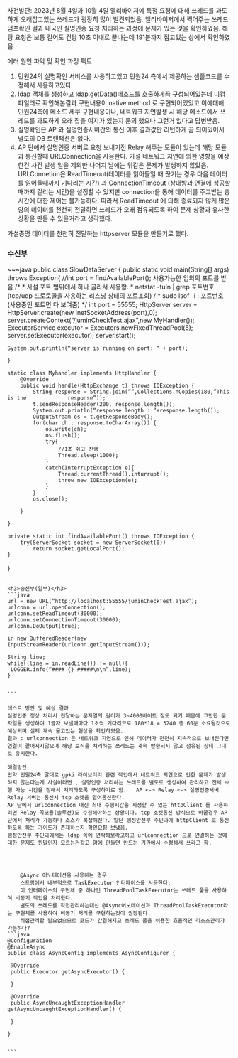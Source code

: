 사건발단: 2023년 8월 4일과 10월 4일 엘리바이저에 특정 요청에 대해 쓰레드를 과도하게 오래잡고있는 쓰레드가 굉장히 많이 발견되었음.
앨리바이저에서 찍어주는 쓰레드 덤프확인 결과 내국인 실명인증 요청 처리하는 과정에 문제가 있는 것을 확인하였음. 
해당 요청은 보통 길어도 건당 10초 이내로 끝나는데 191분까지 잡고있는 상에서 확인하였음.

에러 원인 파악 및 확인 과정
팩트
1. 민원24의 실명확인 서비스를 사용하고있고 민원24 측에서 제공하는 샘플코드를 수정해서 사용하고있다. 
2. ldap 객체를 생성하고 ldap.getData()메소드를 호출하게끔 구성되어있는데 디컴파일러로 확인해본결과 구현내용이 native method 로 구현되어있었고 이에대해 민원24측에 메소드 세부 구현내용이나, 네트워크 지연발생 시 해당 메소드에서 쓰레드를 과도하게 오래 잡을 여지가 있는지 문의 했으나 그런거 없다고 답변받음. 
3. 실명확인은 AP 와 실명인증서버간의 통신 이후 결과값만 리턴하게 끔 되어있어서 별도의 DB 트랜잭션은 없다. 
4. AP 단에서 실명인증 서버로 요청 보내기전 Relay 해주는 모듈이 있는데 해당 모듈과 통신할때 URLConnection을 사용한다. 
가설
네트워크 지연에 의한 영향을 예상한건 사건 발생 일을 제외한 나머지 날에는 위같은 문제가 발생하지 않았음. 
URLConnetion은 ReadTimeout(데이터를 읽어들일 때 끊기는 경우 다음 데이터를 읽어들때까지 기다리는 시간) 과 ConnectionTimeout (상대방과 연결에 성공할때까지 걸리는 시간)을 설정할 수 있지만 connection을 통해 데이터를 주고받는 총시간에 대한 제어는 불가능하다. 따라서 ReadTimeout 에 의해 종료되지 않게 많은 양의 데이터를 천천히 전달하면 쓰레드가 오래 점유되도록 하여 문제 상황과 유사한 상황을 만들 수 있을거라고 생각했다. 

가설증명
데이터를 천천히 전달하는 httpserver 모듈을 만들기로 했다.

<h3>수신부</h3>
~~~java
public class SlowDataServer {
	public static void main(String[] args) throws Exception{
	//int port = findAvailablePort(); 사용가능한 임의의 포트를 받음
	/*
	 * 사설 포트 범위에서 하나 골라서 사용함.   
	 * netstat -tuln | grep 포트번호(tcp/udp 프로토콜을 사용하는 리스닝 상태의 포트조회) /         * sudo lsof -i : 포트번호 (사용중인 포트면 다 보여줌)
	 */
	int port = 55555; 
	HttpServer server = HttpServer.create(new InetSocketAddress(port),0);
	server.createContext(“/juminCheckTest.ajax”,new MyHandler());
	ExecutorService executor = Executors.newFixedThreadPool(5);
	server.setExecutor(executor);
	server.start();
	
	System.out.println(“server is running on port: “ + port);
	
	}

	static class Myhandler implements HttpHandler {
		@Override
		public void handle(HttpExchange t) throws IOException {
			String response = String.join(“”,Collections.nCopies(180,”This is the             response”));
			t.sendResponseHeader(200, response.length());
			System.out.println(“response length : “+response.length());
			OutputStream os = t.getResponseBody();
			for(char ch : response.toCharArray()) {
				os.write(ch);
				os.flush();
				try{
					//1초 쉬고 진행 
					Thread.sleep(1000);
				}
				catch(InterruptException e){
					Thread.currentThread().inturrupt();
					throw new IOException(e);
				}
			}
			os.close();
		
		}

	}

	private static int findAvailablePort() throws IOException {
		try(ServerSocket socket = new ServerSocket(0))
			return socket.getLocalPort();
	}

}


~~~

<h3>송신부(일부)</h3>
```java
url = new URL(“http://localhost:55555/juminCheckTest.ajax”);
urlconn = url.openConnection();
urlconn.setReadTimeout(30000);
urlconn.setConnectionTimeout(30000);
urlconn.DoOutput(true);

in new BufferedReader(new InputStreamReader(urlconn.getInputStream()));

String line;
while((line = in.readLine()) != null){
 LOGGER.info(“#### {} #####\n\n”,line);
}


```

테스트 방안 및 예상 결과 
실명인증 정상 처리시 전달하는 문자열의 길이가 3~4000바이트 정도 되기 때문에 그만한 문자열을 생성하여 1글자 보낼때마다 1초씩 기다리므로 180*18 = 3240 총 60분 소요될것으로 예상되며 실제 계속 물고있는 현상을 확인하였음. 
결과 : urlconnection 은 네트워크 지연으로 인해 데이터가 천천히 지속적으로 보내진다면 연결이 끝어지지않으며 해당 로직을 처리하는 쓰레드는 계속 반환되지 않고 점유된 상태 그대로 유지한다. 

해결방안 
만약 민원24측 말대로 gpki 라이브러리 관련 작업에서 네트워크 지연으로 인한 문제가 발생하지 않는다는게 사실이라면 , 실명인증 처리하는 쓰레드를 별도로 생성하여 관리하고 전체 수행 가능 시간을 정해서 처리하도록 구성하기로 함.   AP <-> Relay <-> 실명인증서버  
Relay 서버는 통신시 tcp 소켓을 열어통신한다. 
AP 단에서 urlconnection 대신 최대 수행시간을 지정할 수 있는 httpClient 를 사용하려면 Relay 쪽모듈(솔루션)도 수정해야하는 상황이다. tcp 소켓통신 방식으로 바꿀경우 AP 단에서 처리가 가능하나 소스가 복잡해진다. 일단 행정안전부 주민과에 httpClient 로 통신하도록 하는 가이드가 존재하는지 확인요청 보냈음.
행정안전부 주민과에서는 ldap 쪽에 연락해보라고하고 urlconnection 으로 연결하는 것에 대한 문제도 뭔말인지 모르는거같고 맘에 안들면 안드는 기관에서 수정해서 쓰라고 함. 




	@Async 어노테이션을 사용하는 경우
	스프링에서 내부적으로 TaskExecutor 인터페이스를 사용한다. 
	이 인터페이스의 구현체 중 하나인 ThreadPoolTaskExecutor는 쓰레드 풀을 사용하여 비동기 작업을 처리한다. 
	별도의 쓰레드를 직접관리하는대신 @Async어노테이션과 ThreadPoolTaskExecutor라는 구현체를 사용하여 비동기 처리를 구현하는것이 권장된다. 
	직접관리할 필요없으므로 코드가 간결해지고 쓰레드 풀을 이용한 효율적인 리소스관리가 가능하다? 
```java
@Configuration
@EnableAsync
public class AsyncConfig implements AsyncConfigurer {

 @Override
 public Executor getAsyncExecutor() {
 
 }

 @Override
 public AsyncUncaughtExceptionHandler getAsyncUncaughtExceptionHandler() {
 
 }

}


```